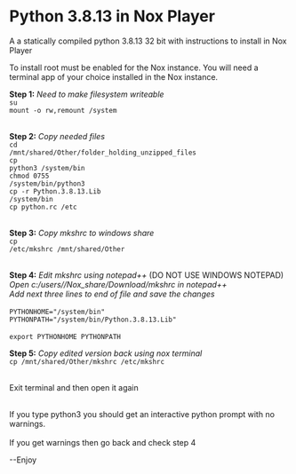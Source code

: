 # Python 3.8.13 in Nox Player

A a statically compiled python 3.8.13 32 bit with instructions to install in Nox Player

To install root must be enabled for the Nox instance.
You will need a terminal app of your choice installed in the Nox instance.

<b>Step 1:</b><i> Need to make filesystem writeable</i><br>
<code>su</code><br>
<code>mount -o rw,remount /system</code><br><br>

<b>Step 2:</b><i> Copy needed files</i><br>
<code>cd /mnt/shared/Other/folder_holding_unzipped_files</code><br>
<code>cp python3 /system/bin</code><br>
<code>chmod 0755 /system/bin/python3</code><br>
<code>cp -r Python.3.8.13.Lib /system/bin</code><br>
<code>cp python.rc /etc</code><br><br>

<b>Step 3:</b><i> Copy mkshrc to windows share</i><br>
<code>cp /etc/mkshrc /mnt/shared/Other</code><br><br>

<b>Step 4:</b><i> Edit mkshrc using notepad++</i> (DO NOT USE WINDOWS NOTEPAD)<br>
<i>Open c:/users/<username>/Nox_share/Download/mkshrc in notepad++</i><br>
<i>Add next three lines to end of file and save the changes</i><br><br>
<code>PYTHONHOME="/system/bin"</code><br>
<code>PYTHONPATH="/system/bin/Python.3.8.13.Lib"</code><br><br>
<code>export PYTHONHOME PYTHONPATH</code><br>

<b>Step 5:</b> <i>Copy edited version back using nox terminal</i><br>
<code>cp /mnt/shared/Other/mkshrc /etc/mkshrc</code><br><br>

Exit terminal and then open it again<br><br>

If you type python3 you should get an interactive python prompt with no warnings.<br><br>
If you get warnings then go back and check step 4

--Enjoy
